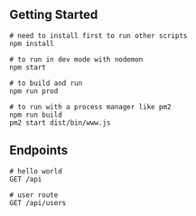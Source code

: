 ## Getting Started

```shell script
# need to install first to run other scripts
npm install

# to run in dev mode with nodemon
npm start

# to build and run
npm run prod

# to run with a process manager like pm2
npm run build
pm2 start dist/bin/www.js
```

## Endpoints
```
# hello world
GET /api

# user route
GET /api/users
```